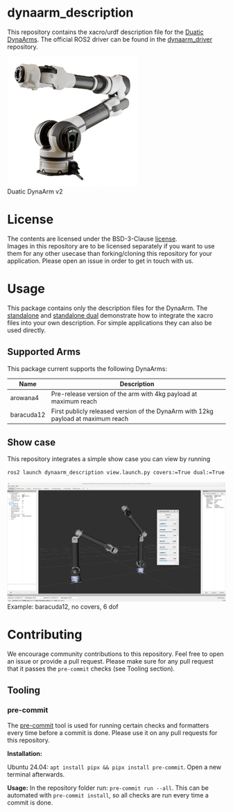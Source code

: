 # dynaarm_description

This repository contains the xacro/urdf description file for the [Duatic DynaArms](https://duatic.com/robotic-arm/). The official ROS2 driver can be found in the [dynaarm_driver](https://github.com/Duatic/dynaarm_driver/) repository.

<img src="./doc/dynaarm.webp" width="300">\
Duatic DynaArm v2


# License

The contents are licensed under the BSD-3-Clause  [license](LICENSE).\
Images in this repository are to be licensed separately if you want to use them for any other usecase than forking/cloning this repository for your application. Please open an issue in order to get in touch with us.

# Usage

This package contains only the description files for the DynaArm. The [standalone](./urdf/dynaarm_standalone.urdf.xacro) and [standalone dual](./urdf/dynaarm_standalone_dual.urdf.xacro) demonstrate how to integrate the xacro files into your own description. For simple applications they can also be used directly.


## Supported Arms

This package current supports the following DynaArms:

| Name     | Description |
| ---      | ---         |
| arowana4 | Pre-release version of the arm with 4kg payload at maximum reach |
| baracuda12 | First publicly released version of the  DynaArm with 12kg payload at maximum reach |

## Show case

This repository integrates a simple show case you can view by running

```bash
ros2 launch dynaarm_description view.launch.py covers:=True dual:=True dof:=6 version:=baracuda12
```

![Example: baracuda12, no covers, 6 dof](./doc/example.png)
Example: baracuda12, no covers, 6 dof

# Contributing

We encourage community contributions to this repository. Feel free to open an issue or provide a pull request.
Please make sure for any pull request that it passes the `pre-commit` checks (see Tooling section).

## Tooling

### pre-commit

The [pre-commit](https://pre-commit.com/) tool is used for running certain checks and formatters every time before a commit is done.
Please use it on any pull requests for this repository.

__Installation:__

Ubuntu 24.04: `apt install pipx && pipx install pre-commit`. Open a new terminal afterwards.

__Usage:__
In the repository folder run: `pre-commit run --all`. This can be automated with `pre-commit install`, so all checks are run every time a commit is done.
